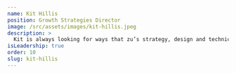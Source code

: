 ```yaml
---
name: Kit Hillis
position: Growth Strategies Director
image: /src/assets/images/kit-hillis.jpeg
description: >
  Kit is always looking for ways that zu’s strategy, design and technical experts can spark innovation or enhance our client’s products or services. Aligning our internal teams with the right type of work, Kit sources inspiration from new trends, companies, and markets, harnessing actionable insights for our Account Strategists and clients.
isLeadership: true
order: 10
slug: kit-hillis
---
```

